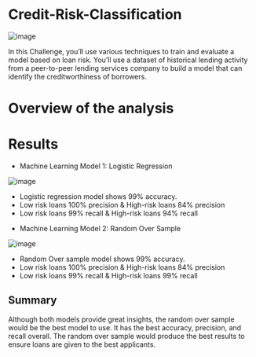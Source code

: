 # Credit-Risk-Classification




![image](https://github.com/jalainep/credit-risk-classification/assets/143963189/24285b8d-cb87-4913-b3a2-70fd72a87a5a)

In this Challenge, you’ll use various techniques to train and evaluate a model based on loan risk. You’ll use a dataset of historical lending activity from a peer-to-peer lending services company to build a model that can identify the creditworthiness of borrowers.





# Overview of the analysis





# Results

* Machine Learning Model 1: Logistic Regression

  
![image](https://github.com/jalainep/credit-risk-classification/assets/143963189/80590cb3-5ea1-44c9-8803-f7635dafd893)







- Logistic regression model shows 99% accuracy.
- Low risk loans 100% precision & High-risk loans 84% precision
- Low risk loans 99% recall & High-risk loans 94% recall




















* Machine Learning Model 2: Random Over Sample

 
  
![image](https://github.com/jalainep/credit-risk-classification/assets/143963189/ae02367d-e5ce-4f7b-bf60-cad3afb70068)





- Random Over sample model shows 99% accuracy.
- Low risk loans 100% precision & High-risk loans 84% precision
- Low risk loans 99% recall & High-risk loans 99% recall








## Summary

Although both models provide great insights, the random over sample would be the best model to use. It has the best accuracy, precision, and recall overall. The random over sample would produce the best results to ensure loans are given to the best applicants.
